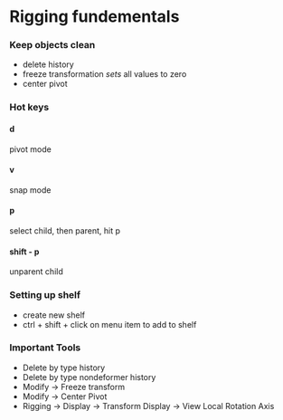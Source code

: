 # Rigging fundementals   
### Keep objects clean   
- delete history   
- freeze transformation *sets* all values to zero   
- center pivot   

### Hot keys   
#### d   
pivot mode
#### v
snap mode
#### p
select child, then parent, hit p
#### shift - p
unparent child

### Setting up shelf
- create new shelf
- ctrl + shift + click on menu item to add to shelf

### Important Tools
- Delete by type history
- Delete by type nondeformer history
- Modify -> Freeze transform
- Modify -> Center Pivot
- Rigging -> Display -> Transform Display -> View Local Rotation Axis


